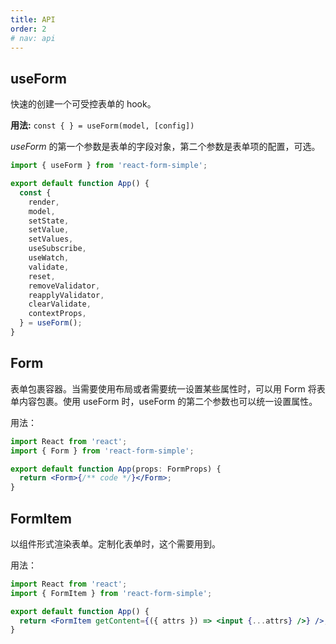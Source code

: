 ```yaml
---
title: API
order: 2
# nav: api
---
```


## <Mdh>useForm</Mdh>

快速的创建一个可受控表单的 hook。

**用法:** `const { } = useForm(model, [config])`

_useForm_ 的第一个参数是表单的字段对象，第二个参数是表单项的配置，可选。

```jsx | pure
import { useForm } from 'react-form-simple';

export default function App() {
  const {
    render,
    model,
    setState,
    setValue,
    setValues,
    useSubscribe,
    useWatch,
    validate,
    reset,
    removeValidator,
    reapplyValidator,
    clearValidate,
    contextProps,
  } = useForm();
}
```

<CustomAPI path="config 参数:docs_apiDemos_useForm,useForm返回值:docs_apiDemos_useFormReturnType" ignoreFields="useForm返回值:default"></CustomAPI>

## Form

表单包裹容器。当需要使用布局或者需要统一设置某些属性时，可以用 Form 将表单内容包裹。使用 useForm 时，useForm 的第二个参数也可以统一设置属性。

用法：

```jsx | pure
import React from 'react';
import { Form } from 'react-form-simple';

export default function App(props: FormProps) {
  return <Form>{/** code */}</Form>;
}
```

<CustomAPI path="Form Prop:docs_apiDemos_Form,Form API:docs_apiDemos_FormApi"></CustomAPI>

## FormItem

以组件形式渲染表单。定制化表单时，这个需要用到。

用法：

```jsx | pure
import React from 'react';
import { FormItem } from 'react-form-simple';

export default function App() {
  return <FormItem getContent={({ attrs }) => <input {...attrs} />} />;
}
```

<CustomAPI path="FormItem Prop:docs_apiDemos_FormItem,FormItem API:docs_apiDemos_FormItemApi" ></CustomAPI>

<!-- ## contextProps

表单项选项式生命周期。对整个表单进行依赖收集的地方，可以在这里对表单项做一些更加精确的控制。使用 useForm 时，通常不会需要这个。使用 FormItem 或者 Form 时或者定制化表单时，需要用到这个。当 useForm 与 Form 或者 FormItem 结合使用的时候，需要将 useForm 暴露出的 contextProps 传递给组件来进行依赖收集，也可以在你的代码里做一层代理执行某些逻辑后，在执行 contextProps 里的生命周期达到自定义的控制。

用法：

```jsx | pure
import React from 'react';
import { FormItem } from 'react-form-simple';

export default function App() {
  return (
    <FormItem
      getContent={() => <input />}
      contextProps={
        {
          /** ... */
        }
      }
    />
  );
}
```

<CustomAPI path="contextProps:docs_apiDemos_contextProps"  ignoreFields="contextProps:default"></CustomAPI> -->

<!-- ## getContent

使用 FormItem 组件形式创建一个受控表单项时，需要传入一个 _getContent_ 方法，方法返回需要渲染的内容。

_getContent_ 的参数包含有该表单项的 API、该表单项的模型数据、校验状态以及符合原生属性的 attrs，开发者可以针对这些参数做相应的逻辑处理。

在参数返回的表单项 API 中，你可以直接调用来触发该表单项的对应事件以达到更精确更细度的控制。

<CustomAPI path="getContent 方法参数:docs_apiDemos_getContent"  ignoreFields="getContent 方法参数:default"></CustomAPI> -->
